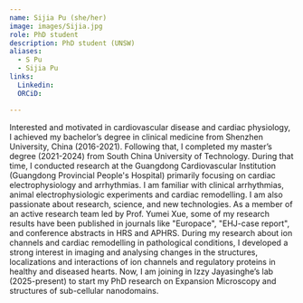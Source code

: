 ```yaml
---
name: Sijia Pu (she/her)
image: images/Sijia.jpg
role: PhD student
description: PhD student (UNSW)
aliases:
  - S Pu
  - Sijia Pu
links:
  Linkedin: 
  ORCiD:

---
```


Interested and motivated in cardiovascular disease and cardiac physiology, I achieved my bachelor’s degree in clinical medicine from Shenzhen University, China (2016-2021). Following that, I completed my master’s degree (2021-2024) from South China University of Technology. During that time, I conducted research at the Guangdong Cardiovascular Institution (Guangdong Provincial People's Hospital) primarily focusing on cardiac electrophysiology and arrhythmias. I am familiar with clinical arrhythmias, animal electrophysiologic experiments and cardiac remodelling. I am also passionate about research, science, and new technologies. As a member of an active research team led by Prof. Yumei Xue, some of my research results have been published in journals like "Europace", "EHJ-case report", and conference abstracts in HRS and APHRS. During my research about ion channels and cardiac remodelling in pathological conditions, I developed a strong interest in imaging and analysing changes in the structures, localizations and interactions of ion channels and regulatory proteins in healthy and diseased hearts. Now, I am joining in Izzy Jayasinghe’s lab (2025-present) to start my PhD research on Expansion Microscopy and structures of sub-cellular nanodomains.
